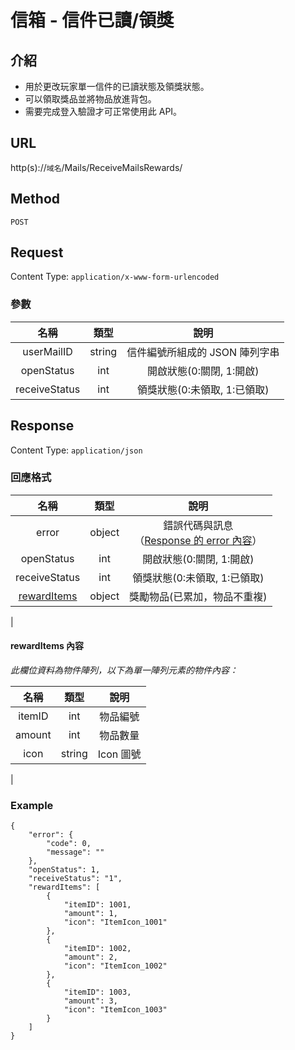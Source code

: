 # 信箱 - 信件已讀/領獎

## 介紹

- 用於更改玩家單一信件的已讀狀態及領獎狀態。
- 可以領取獎品並將物品放進背包。
- 需要完成登入驗證才可正常使用此 API。

## URL

http(s)://`域名`/Mails/ReceiveMailsRewards/

## Method

`POST`

## Request

Content Type: `application/x-www-form-urlencoded`

### 參數
| 名稱 | 類型 | 說明 |
|:-:|:-:|:-:|
| userMailID | string | 信件編號所組成的 JSON 陣列字串  |
| openStatus | int | 開啟狀態(0:關閉, 1:開啟) |
| receiveStatus | int | 領獎狀態(0:未領取, 1:已領取) |

## Response

Content Type: `application/json`

### 回應格式

| 名稱 | 類型 | 說明 |
|:-:|:-:|:-:|
| error | object | 錯誤代碼與訊息<br>（[Response 的 error 內容](../response.md#error)） |
| openStatus | int | 開啟狀態(0:關閉, 1:開啟) |
| receiveStatus | int | 領獎狀態(0:未領取, 1:已領取) |
| [rewardItems](#rewardItems) | object| 獎勵物品(已累加，物品不重複)|
|

#### <span id="rewardItems">rewardItems 內容</span>

_此欄位資料為物件陣列，以下為單一陣列元素的物件內容：_

| 名稱 | 類型 | 說明 |
|:-:|:-:|:-:|
| itemID | int | 物品編號 |
| amount | int | 物品數量 |
| icon | string | Icon 圖號 |
|

### Example
	{
		"error": {
			"code": 0,
			"message": ""
		},
   		"openStatus": 1,
	    "receiveStatus": "1",
		"rewardItems": [
			{
				"itemID": 1001,
				"amount": 1,
				"icon": "ItemIcon_1001"
			},
			{
				"itemID": 1002,
				"amount": 2,
				"icon": "ItemIcon_1002"
			},
			{
				"itemID": 1003,
				"amount": 3,
				"icon": "ItemIcon_1003"
			}
		]
	}
